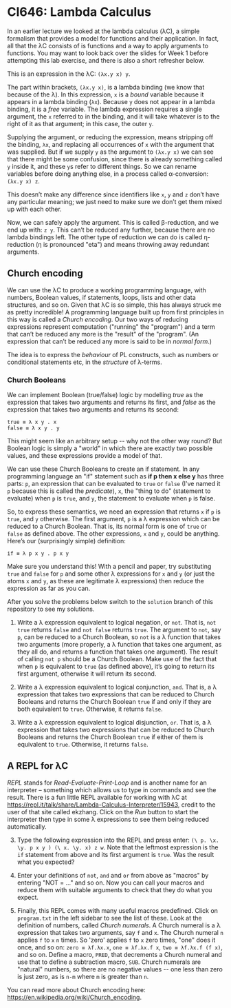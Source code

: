 # CI646: Lambda Calculus

In an earlier lecture we looked at the lambda calculus (λC), a simple formalism
that provides a model for functions and their application. In fact, all that the λC
consists of is functions and a way to apply arguments to functions. You may
want to look back over the slides for Week 1 before attempting this lab exercise,
and there is also a short refresher below.

This is an expression in the λC: `(λx.y x) y`. 

The part within brackets, `(λx.y x)`,
is a lambda binding (we know that because of the λ). In this expression, `x` is a *bound* variable because 
it appears in a lambda binding (`λx`). Because `y` does not appear in a lambda binding,
it is a *free* variable. The lambda expression requires a single argument, the `x`
referred to in the binding, and it will take whatever is to the right of it as that
argument; in this case, the outer `y`.

Supplying the argument, or reducing the expression, means stripping off the
binding, `λx`, and replacing all occurrences of `x` with the argument that was
supplied. But if we supply `y` as the argument to `(λx.y x)` we can see that there
might be some confusion, since there is already something called `y` inside it,
and these `y`s refer to different things. So we can rename variables before doing
anything else, in a process called α-conversion: `(λx.y x) z`.

This doesn’t make any difference since identifiers like `x`, `y` and `z` don’t have
any particular meaning; we just need to make sure we don’t get them mixed up
with each other.

Now, we can safely apply the argument. This is called β-reduction, and we
end up with: `z y`. This can’t be reduced any further, because there are no lambda bindings left.
The other type of reduction we can do is called η-reduction (η is pronounced
"eta") and means throwing away redundant arguments.

## Church encoding

We can use the λC to produce a working programming language, with numbers,
Boolean values, if statements, loops, lists and other data structures, and so on.
Given that λC is so simple, this has always struck me as pretty incredible!
A programming language built up from first principles in this way is called a
*Church encoding*. Our two ways of reducing expressions represent computation
("running" the "program") and a term that can’t be reduced any more is the
"result" of the "program". (An expression that can’t be reduced any more is said
to be in *normal form*.) 

The idea is to express the *behaviour* of PL constructs,
such as numbers or conditional statements etc, in the *structure* of λ-terms.

### Church Booleans

We can implement Boolean (true/false) logic by modelling *true* as the expression 
that takes two arguments and returns its first, and *false* as the expression
that takes two arguments and returns its second:

```
true ≡ λ x y . x
false ≡ λ x y . y
```

This might seem like an arbitrary setup -- why not the other way round? But Boolean logic is simply
a "world" in which there are exactly two possible values, and these expressions provide a
model of that.

We can use these Church Booleans to create an if statement. In any programming language
an "if" statement such as **if p then x else y** has three parts: `p`, an expression that can be 
evaluated to `true` or `false` (I've named it `p` because this is called the *predicate*), `x`, 
the "thing to do" (statement to evaluate) when `p` is `true`, and `y`, the statement to evaluate 
when `p` is false. 

So, to express these semantics, we need an expression that returns `x` if `p` is `true`, and `y` otherwise. 
The first argument, `p` is a λ expression which can be reduced to a Church Boolean. That is, its normal
form is one of `true` or `false` as defined above. The other expressions, `x`
and `y`, could be anything. Here’s our (surprisingly simple) definition:

```
if ≡ λ p x y . p x y
```

Make sure you understand this! With a pencil and paper, try substituting `true` and `false`
for `p` and some other λ expressions for `x` and `y` (or just the atoms `x` and `y`, as these are 
legitimate λ expressions) then reduce the expression as far as you can.

After you solve the problems below switch to the `solution` branch of this repository to see my
solutions.

1. Write a λ expression equivalent to logical negation, or `not`. That
is, `not true` returns `false` and `not false` returns `true`. The argument
to `not`, say `p`, can be reduced to a Church Boolean, so `not` is a λ function that takes two
arguments (more properly, a λ function that takes one argument, as they all do, and returns a function
that takes one argument). The result of calling `not p` should be a Church Boolean. Make use of the fact that 
when `p` is equivalent to `true` (as defined above), it’s going to return its first argument,
otherwise it will return its second.


2. Write a λ expression equivalent to logical conjunction, `and`. That
is, a λ expression that takes two expressions that can be reduced to Church Booleans and 
returns the Church Boolean `true` if and only if they are both equivalent to `true`. Otherwise, it 
returns `false`.

3. Write a λ expression equivalent to logical disjunction, `or`. That
is, a λ expression that takes two expressions that can be reduced to Church Booleans and returns the
Church Boolean `true` if either of them is equivalent to `true`. Otherwise, it returns `false`.


## A REPL for λC

*REPL* stands for *Read-Evaluate-Print-Loop* and is another name for an interpreter – something which allows 
us to type in commands and see the result. There is a fun little REPL available for working with λC at
https://repl.it/talk/share/Lambda-Calculus-Interpreter/15943, credit to the user of that site called ekzhang. 
Click on the *Run* button to start the interpreter then type in some λ
expressions to see them being reduced automatically. 

3. Type the following expression into the REPL and press enter: `(\ p. \x. \y. p x y ) (\ x. \y. x) z w`.
Note that the leftmost expression is the `if` statement from above and
its first argument is `true`. Was the result what you expected?

4. Enter your definitions of `not`, `and` and `or` from above as "macros" by entering
"NOT = ..." and so on. Now you can call your macros and reduce them
with suitable arguments to check that they do what you expect.

5. Finally, this REPL comes with many useful macros predefined.
Click on `program.txt` in the left sidebar to see the list of these. Look at the definition of
numbers, called *Church numerals*. A Church numeral is a λ expression that takes two arguments, say
`f` and `x`. The Church numeral `n` applies `f` to `x` `n` times. So 'zero' applies `f` to `x`
zero times, "one" does it once, and so on: `zero ≡ λf.λx.x`, `one ≡ λf.λx.f x`, `two ≡ λf.λx.f (f x)`, 
and so on. Define a macro, `PRED`, that decrements a Church numeral and use that to define a subtraction macro, `SUB`. 
Church numerals are "natural" numbers, so there are no negative values -- one less than zero is just zero, as is `n-m`
where `m` is greater than `n`.

You can read more about Church encoding here: https://en.wikipedia.org/wiki/Church_encoding.
